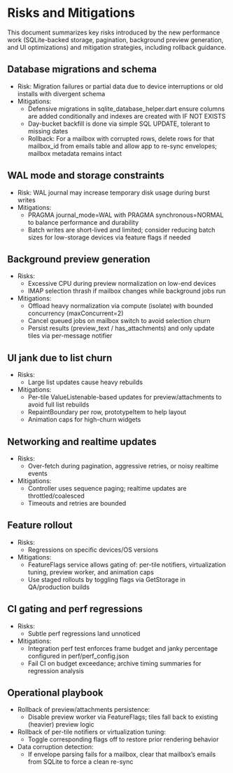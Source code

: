 # Risks and Mitigations

This document summarizes key risks introduced by the new performance work (SQLite-backed storage, pagination, background preview generation, and UI optimizations) and mitigation strategies, including rollback guidance.

## Database migrations and schema
- Risk: Migration failures or partial data due to device interruptions or old installs with divergent schema
- Mitigations:
  - Defensive migrations in sqlite_database_helper.dart ensure columns are added conditionally and indexes are created with IF NOT EXISTS
  - Day-bucket backfill is done via simple SQL UPDATE, tolerant to missing dates
  - Rollback: For a mailbox with corrupted rows, delete rows for that mailbox_id from emails table and allow app to re-sync envelopes; mailbox metadata remains intact

## WAL mode and storage constraints
- Risk: WAL journal may increase temporary disk usage during burst writes
- Mitigations:
  - PRAGMA journal_mode=WAL with PRAGMA synchronous=NORMAL to balance performance and durability
  - Batch writes are short-lived and limited; consider reducing batch sizes for low-storage devices via feature flags if needed

## Background preview generation
- Risks:
  - Excessive CPU during preview normalization on low-end devices
  - IMAP selection thrash if mailbox changes while background jobs run
- Mitigations:
  - Offload heavy normalization via compute (isolate) with bounded concurrency (maxConcurrent=2)
  - Cancel queued jobs on mailbox switch to avoid selection churn
  - Persist results (preview_text / has_attachments) and only update tiles via per-message notifier

## UI jank due to list churn
- Risks:
  - Large list updates cause heavy rebuilds
- Mitigations:
  - Per-tile ValueListenable-based updates for preview/attachments to avoid full list rebuilds
  - RepaintBoundary per row, prototypeItem to help layout
  - Animation caps for high-churn widgets

## Networking and realtime updates
- Risks:
  - Over-fetch during pagination, aggressive retries, or noisy realtime events
- Mitigations:
  - Controller uses sequence paging; realtime updates are throttled/coalesced
  - Timeouts and retries are bounded

## Feature rollout
- Risks:
  - Regressions on specific devices/OS versions
- Mitigations:
  - FeatureFlags service allows gating of: per-tile notifiers, virtualization tuning, preview worker, and animation caps
  - Use staged rollouts by toggling flags via GetStorage in QA/production builds

## CI gating and perf regressions
- Risks:
  - Subtle perf regressions land unnoticed
- Mitigations:
  - Integration perf test enforces frame budget and janky percentage configured in perf/perf_config.json
  - Fail CI on budget exceedance; archive timing summaries for regression analysis

## Operational playbook
- Rollback of preview/attachments persistence:
  - Disable preview worker via FeatureFlags; tiles fall back to existing (heavier) preview logic
- Rollback of per-tile notifiers or virtualization tuning:
  - Toggle corresponding flags off to restore prior rendering behavior
- Data corruption detection:
  - If envelope parsing fails for a mailbox, clear that mailbox’s emails from SQLite to force a clean re-sync


